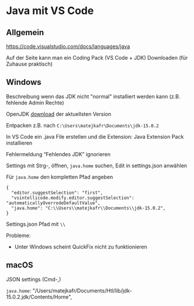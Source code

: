 # Java mit VS Code



## Allgemein

https://code.visualstudio.com/docs/languages/java 

Auf der Seite kann man ein Coding Pack (VS Code + JDK) Downloaden (für Zuhause praktisch)



## Windows

Beschreibung wenn das JDK nicht "normal" installiert werden kann (z.B. fehlende Admin Rechte)

OpenJDK [download](http://jdk.java.net/15/ ) der aktuellsten Version

Entpacken z.B. nach `C:\Users\matejkafr\Documents\jdk-15.0.2`

In VS Code ein .java File erstellen und die Extension: Java Extension Pack installieren

Fehlermeldung “Fehlendes JDK” ignorieren 

Settings mit Strg-, öffnen, `java.home` suchen, Edit in settings.json anwählen

Für `java.home` den kompletten Pfad angeben

```
{ 
  "editor.suggestSelection": "first", 
  "vsintellicode.modify.editor.suggestSelection": "automaticallyOverrodeDefaultValue", 
  "java.home": "C:\\Users\\matejkafr\\Documents\\jdk-15.0.2", 
} 
```

Settings.json Pfad mit `\\` 

Probleme: 

- Unter Windows scheint QuickFix nicht zu funktionieren 



## macOS 

JSON settings (Cmd-,)

`java.home`: "/Users/matejkafr/Documents/Htl/lib/jdk-15.0.2.jdk/Contents/Home", 

